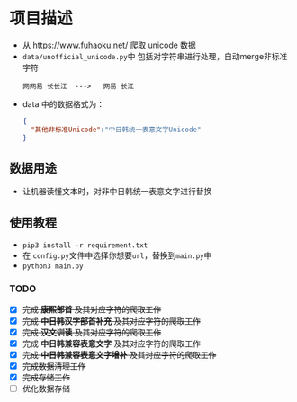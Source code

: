 # 项目描述
* 从 https://www.fuhaoku.net/ 爬取 unicode 数据
* `data/unofficial_unicode.py`中 包括对字符串进行处理，自动merge非标准字符
  ```
  ⽹网易 ⻓长江  --->   网易 长江
  ```
* data 中的数据格式为：
    ```json
    {
      "其他非标准Unicode":"中日韩统一表意文字Unicode"
    }
    ```
## 数据用途
* 让机器读懂文本时，对非中日韩统一表意文字进行替换

## 使用教程
* `pip3 install -r requirement.txt`
* 在 `config.py`文件中选择你想要`url`，替换到`main.py`中
* `python3 main.py`

### TODO
- [x] ~~完成 **康熙部首** 及其对应字符的爬取工作~~
- [x] ~~完成 **中日韩汉字部首补充** 及其对应字符的爬取工作~~
- [x] ~~完成 **汉文训读** 及其对应字符的爬取工作~~
- [x] ~~完成 **中日韩兼容表意文字** 及其对应字符的爬取工作~~
- [x] ~~完成 **中日韩兼容表意文字增补** 及其对应字符的爬取工作~~
- [x] ~~完成数据清理工作~~
- [x] ~~完成存储工作~~
- [ ] 优化数据存储